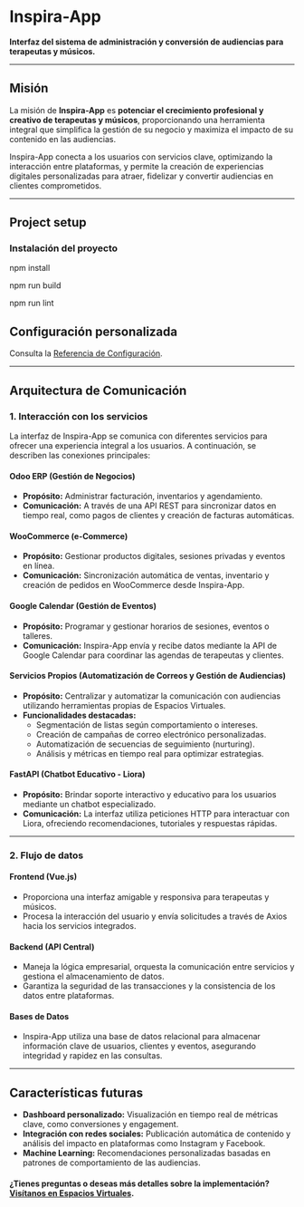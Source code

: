 # Inspira-App

**Interfaz del sistema de administración y conversión de audiencias para terapeutas y músicos.**

---

## **Misión**

La misión de **Inspira-App** es **potenciar el crecimiento profesional y creativo de terapeutas y músicos**, proporcionando una herramienta integral que simplifica la gestión de su negocio y maximiza el impacto de su contenido en las audiencias.

Inspira-App conecta a los usuarios con servicios clave, optimizando la interacción entre plataformas, y permite la creación de experiencias digitales personalizadas para atraer, fidelizar y convertir audiencias en clientes comprometidos.

---

## **Project setup**

### Instalación del proyecto

npm install

npm run build

npm run lint


## Configuración personalizada
Consulta la [Referencia de Configuración](https://espaciosvirtuales.cl/inspira/document).

---

## Arquitectura de Comunicación

### **1. Interacción con los servicios**
La interfaz de Inspira-App se comunica con diferentes servicios para ofrecer una experiencia integral a los usuarios. A continuación, se describen las conexiones principales:

#### **Odoo ERP (Gestión de Negocios)**
- **Propósito:** Administrar facturación, inventarios y agendamiento.
- **Comunicación:** A través de una API REST para sincronizar datos en tiempo real, como pagos de clientes y creación de facturas automáticas.

#### **WooCommerce (e-Commerce)**
- **Propósito:** Gestionar productos digitales, sesiones privadas y eventos en línea.
- **Comunicación:** Sincronización automática de ventas, inventario y creación de pedidos en WooCommerce desde Inspira-App.

#### **Google Calendar (Gestión de Eventos)**
- **Propósito:** Programar y gestionar horarios de sesiones, eventos o talleres.
- **Comunicación:** Inspira-App envía y recibe datos mediante la API de Google Calendar para coordinar las agendas de terapeutas y clientes.

#### **Servicios Propios (Automatización de Correos y Gestión de Audiencias)**
- **Propósito:** Centralizar y automatizar la comunicación con audiencias utilizando herramientas propias de Espacios Virtuales.
- **Funcionalidades destacadas:**
  - Segmentación de listas según comportamiento o intereses.
  - Creación de campañas de correo electrónico personalizadas.
  - Automatización de secuencias de seguimiento (nurturing).
  - Análisis y métricas en tiempo real para optimizar estrategias.

#### **FastAPI (Chatbot Educativo - Liora)**
- **Propósito:** Brindar soporte interactivo y educativo para los usuarios mediante un chatbot especializado.
- **Comunicación:** La interfaz utiliza peticiones HTTP para interactuar con Liora, ofreciendo recomendaciones, tutoriales y respuestas rápidas.

---

### **2. Flujo de datos**

#### **Frontend (Vue.js)**
- Proporciona una interfaz amigable y responsiva para terapeutas y músicos.
- Procesa la interacción del usuario y envía solicitudes a través de Axios hacia los servicios integrados.

#### **Backend (API Central)**
- Maneja la lógica empresarial, orquesta la comunicación entre servicios y gestiona el almacenamiento de datos.
- Garantiza la seguridad de las transacciones y la consistencia de los datos entre plataformas.

#### **Bases de Datos**
- Inspira-App utiliza una base de datos relacional para almacenar información clave de usuarios, clientes y eventos, asegurando integridad y rapidez en las consultas.

---

## **Características futuras**
- **Dashboard personalizado:** Visualización en tiempo real de métricas clave, como conversiones y engagement.
- **Integración con redes sociales:** Publicación automática de contenido y análisis del impacto en plataformas como Instagram y Facebook.
- **Machine Learning:** Recomendaciones personalizadas basadas en patrones de comportamiento de las audiencias.



#### **¿Tienes preguntas o deseas más detalles sobre la implementación? [Visítanos en Espacios Virtuales](https://espaciosvirtuales.cl).**
